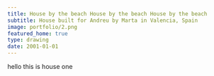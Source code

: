 ```yaml
---
title: House by the beach House by the beach House by the beach
subtitle: House built for Andreu by Marta in Valencia, Spain 
image: portfolio/2.png
featured_home: true
type: drawing
date: 2001-01-01
---
```


hello this is house one